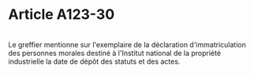 # Article A123-30

<p><br/>Le greffier mentionne sur l'exemplaire de la déclaration d'immatriculation des personnes morales destiné à l'Institut national de la propriété industrielle la date de dépôt des statuts et des actes.</p>